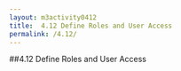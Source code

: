 ```yaml
---
layout: m3activity0412
title: 	4.12 Define Roles and User Access		
permalink: /4.12/
---
```

##4.12 Define Roles and User Access		
